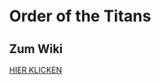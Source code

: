 # Order of the Titans

## Zum Wiki
[HIER KLICKEN](https://tamschnow265.github.io/Order-of-the-Titans/)
